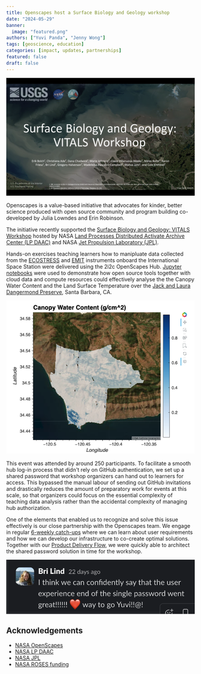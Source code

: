```yaml
---
title: Openscapes host a Surface Biology and Geology workshop
date: "2024-05-29"
banner:
  image: "featured.png"
authors: ["Yuvi Panda", "Jenny Wong"]
tags: [geoscience, education]
categories: [impact, updates, partnerships]
featured: false
draft: false
---
```


![Cover slide from the SBG Workshop](featured.png "Surface Biology and Geology: VITALS Workshop")

Openscapes is a value-based initiative that advocates for kinder, better science produced with open source community and program building co-developed by Julia Lowndes and Erin Robinson. 

The initiative recently supported the [Surface Biology and Geology: VITALS Workshop](https://nasa.github.io/VITALS/) hosted by NASA [Land Processes Distributed Activate Archive Center (LP DAAC)](https://lpdaac.usgs.gov/) and NASA [Jet Propulsion Laboratory (JPL)](https://www.jpl.nasa.gov/).

Hands-on exercises teaching learners how to manipluate data collected from the [ECOSTRESS](https://ecostress.jpl.nasa.gov/) and [EMIT](https://earth.jpl.nasa.gov/emit/) instruments onboard the International Space Station were delivered using the 2i2c OpenScapes Hub. [Jupyter notebooks](https://nasa.github.io/VITALS/python/01_Finding_Concurrent_Data.html) were used to demonstrate how open source tools together with cloud data and compute resources could effectively analyse the the Canopy Water Content and the Land Surface Temperature over the [Jack and Laura Dangermond Preserve](https://www.dangermondpreserve.org/), Santa Barbara, CA.

![Plot of the Canopy Water Content over the Jack and Laura Dangermond Preserve, Santa Barbara, CA.](canopy-water-content.png "Plot of the Canopy Water Content over the Jack and Laura Dangermond Preserve, Santa Barbara, CA from a [VITALS Workshop Jupyter notebook](https://nasa.github.io/VITALS/python/03_EMIT_CWC_from_Reflectance.html).")

This event was attended by around 250 participants. To facilitate a smooth hub log-in process that didn't rely on GitHub authentication, we set up a shared password that workshop organizers can hand out to learners for access. This bypassed the manual labour of sending out GitHub invitations and drastically reduces the amount of preparatory work for events at this scale, so that organizers could focus on the essential complexity of teaching data analysis rather than the accidental complexity of managing hub authorization.

One of the elements that enabled us to recognize and solve this issue effectively is our close partnership with the Openscapes team. We engage in regular [6-weekly catch-ups](https://github.com/NASA-Openscapes/2i2cAccessPolicies/issues/7) where we can learn about user requirements and how we can develop our infrastructure to co-create optimal solutions. Together with our [Product Delivery Flow](https://team-compass.2i2c.org/product/deliveryflow/#defining-our-product-delivery-flow), we were quickly able to architect the shared password solution in time for the workshop.

![Slack message from Bri Lind](slack.png "Feedback from Bri Lind (LP DAAC)")

## Acknowledgements

- [NASA OpenScapes](https://nasa-openscapes.github.io/)
- [NASA LP DAAC](https://lpdaac.usgs.gov/)
- [NASA JPL](https://www.jpl.nasa.gov/)
- [NASA ROSES funding](https://science.nasa.gov/researchers/)
